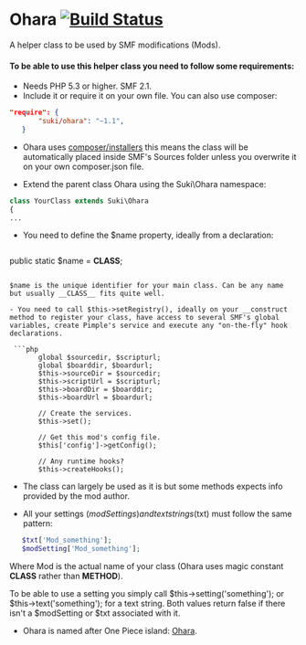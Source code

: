Ohara  [![Build Status](https://travis-ci.org/MissAllSunday/Ohara.svg?branch=master)](https://travis-ci.org/MissAllSunday/Ohara)
=====

A helper class to be used by SMF modifications (Mods).

#### To be able to use this helper class you need to follow some requirements:

- Needs PHP 5.3 or higher. SMF 2.1.
- Include it or require it on your own file. You can also use composer:

 ```json
"require": {
		"suki/ohara": "~1.1",
	}
 ```

  - Ohara uses [composer/installers](https://github.com/composer/installers) this means the class will be automatically placed inside SMF's Sources folder unless you overwrite it on your own composer.json file.


- Extend the parent class Ohara using the Suki\Ohara namespace:

 ```php
class YourClass extends Suki\Ohara
{
...
 ```

- You need to define the $name property, ideally from a declaration:

  ```php
public static $name = __CLASS__;
 ```

$name is the unique identifier for your main class. Can be any name but usually __CLASS__ fits quite well.

- You need to call $this->setRegistry(), ideally on your __construct method to register your class, have access to several SMF's global variables, create Pimple's service and execute any "on-the-fly" hook declarations.

  ```php
		global $sourcedir, $scripturl;
		global $boarddir, $boardurl;
		$this->sourceDir = $sourcedir;
		$this->scriptUrl = $scripturl;
		$this->boardDir = $boarddir;
		$this->boardUrl = $boardurl;

		// Create the services.
		$this->set();

		// Get this mod's config file.
		$this['config']->getConfig();

		// Any runtime hooks?
		$this->createHooks();
 ```

- The class can largely be used as it is but some methods expects info provided by the mod author.

- All your settings ($modSettings) and text strings ($txt) must follow the same pattern:

 ```php
	$txt['Mod_something'];
	$modSetting['Mod_something'];
 ```

Where Mod is the actual name of your class (Ohara uses magic constant __CLASS__ rather than __METHOD__).

To be able to use a setting you simply call $this->setting('something'); or $this->text('something'); for a text string. Both values return false if there isn't a $modSetting or $txt associated with it.

- Ohara is named after One Piece island: [Ohara](http://onepiece.wikia.com/wiki/Ohara).

